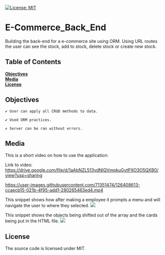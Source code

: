 [![License: MIT](https://img.shields.io/badge/License-MIT-yellow.svg)](https://opensource.org/licenses/MIT)

# E-Commerce_Back_End
Building the back-end for a e-commerce site using ORM. Using URL routes the user can see the stock, add to stock, delete stock or create new stock.

## Table of Contents

**[Objectives](#Objectives)**<br>
**[Media](#Media)**<br>
**[License](#License)**<br>

## Objectives

```
✔️ User can apply all CRUD methods to data.

✔️ Used ORM practices.

✔️ Server can be ran without errors.
```

## Media
This is a short video on how to use the application:

Link to video: https://drive.google.com/file/d/1aAbNZL513ydNIQVmpkuGytPXO3O5QXB0/view?usp=sharing

https://user-images.githubusercontent.com/71351474/126408613-ccaecb15-021b-4f95-add1-280265463ed4.mp4

This snippet shows how after making a employee it prompts a menu and will navigate the user to where they selected. 
![](/images/prompt_menu.png)

This snippet shows the objects being shifted out of the array and the cards being put in the HTML file.
![](/images/array.png)

## License
The source code is licensed under MIT.
